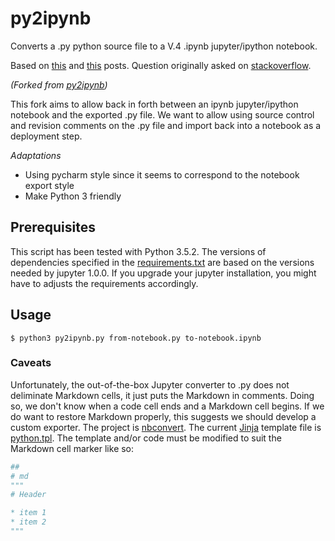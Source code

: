 # py2ipynb

Converts a .py python source file to a V.4 .ipynb jupyter/ipython notebook.

Based on [this](http://stackoverflow.com/a/32994192/4720148) and [this](http://stackoverflow.com/a/35720002/4720148) posts. Question originally asked on [stackoverflow](http://stackoverflow.com/questions/23292242/converting-to-not-from-ipython-notebook-format).

*(Forked from [py2ipynb](https://github.com/gatsoulis/py2ipynb))*

This fork aims to allow back in forth between an ipynb jupyter/ipython notebook and the exported .py file. We want to allow using source control and revision comments on the .py file and import back into a notebook as a deployment step.

*Adaptations*

- Using pycharm style since it seems to correspond to the notebook export style
- Make Python 3 friendly

## Prerequisites

This script has been tested with Python 3.5.2. The versions of dependencies specified in the [requirements.txt](requirements.txt) are based on the versions needed by jupyter 1.0.0. If you upgrade your jupyter installation, you might have to adjusts the requirements accordingly.

## Usage

```shell
$ python3 py2ipynb.py from-notebook.py to-notebook.ipynb
```

### Caveats

Unfortunately, the out-of-the-box Jupyter converter to .py does not deliminate Markdown cells, it just puts the Markdown in comments. Doing so, we don't know when a code cell ends and a Markdown cell begins. If we do want to restore Markdown properly, this suggests we should develop a custom exporter. The project is [nbconvert](https://github.com/jupyter/nbconvert). The current [Jinja](http://jinja.pocoo.org/) template file is [python.tpl](https://github.com/jupyter/nbconvert/blob/master/nbconvert/templates/python.tpl). The template and/or code must be modified to suit the Markdown cell marker like so:

```python
##
# md
"""
# Header

* item 1
* item 2
"""
```


